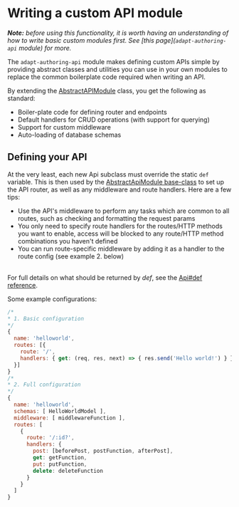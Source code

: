 # Writing a custom API module

_**Note:** before using this functionality, it is worth having an understanding of how to write basic custom modules first. See [this page](`adapt-authoring-api` module) for more._

The `adapt-authoring-api` module makes defining custom APIs simple by providing abstract classes and utilities you can use in your own modules to replace the common boilerplate code required when writing an API.

By extending the [AbstractAPIModule](../class/adapt_authoring_restructure/adapt-authoring-api/lib/module.js~AbstractApiModule.html) class, you get the following as standard:
- Boiler-plate code for defining router and endpoints
- Default handlers for CRUD operations (with support for querying)
- Support for custom middleware
- Auto-loading of database schemas

## Defining your API

At the very least, each new Api subclass must override the static `def` variable. This is then used by the [AbstractApiModule base-class](../class/adapt_authoring_restructure/adapt-authoring-api/lib/module.js~AbstractApiModule.html) to set up the API router, as well as any middleware and route handlers. Here are a few tips:

- Use the API's middleware to perform any tasks which are common to all routes, such as checking and formatting the request params
- You only need to specify route handlers for the routes/HTTP methods you want to enable, access will be blocked to any route/HTTP method combinations you haven't defined
- You can run route-specific middleware by adding it as a handler to the route config (see example 2. below)

<br>For full details on what should be returned by _def_, see the [Api#def reference](../class/adapt_authoring_restructure/adapt-authoring-api/lib/module.js~Api.html#static-get-def).



Some example configurations:
```javascript
/*
* 1. Basic configuration
*/
{
  name: 'helloworld',
  routes: [{
    route: '/',
    handlers: { get: (req, res, next) => { res.send('Hello world!') } }
  }]
}
/*
* 2. Full configuration
*/
{
  name: 'helloworld',
  schemas: [ HelloWorldModel ],
  middleware: [ middlewareFunction ],
  routes: [
    {
      route: '/:id?',
      handlers: {
        post: [beforePost, postFunction, afterPost],
        get: getFunction,
        put: putFunction,
        delete: deleteFunction
      }
    }
  ]
}
```

